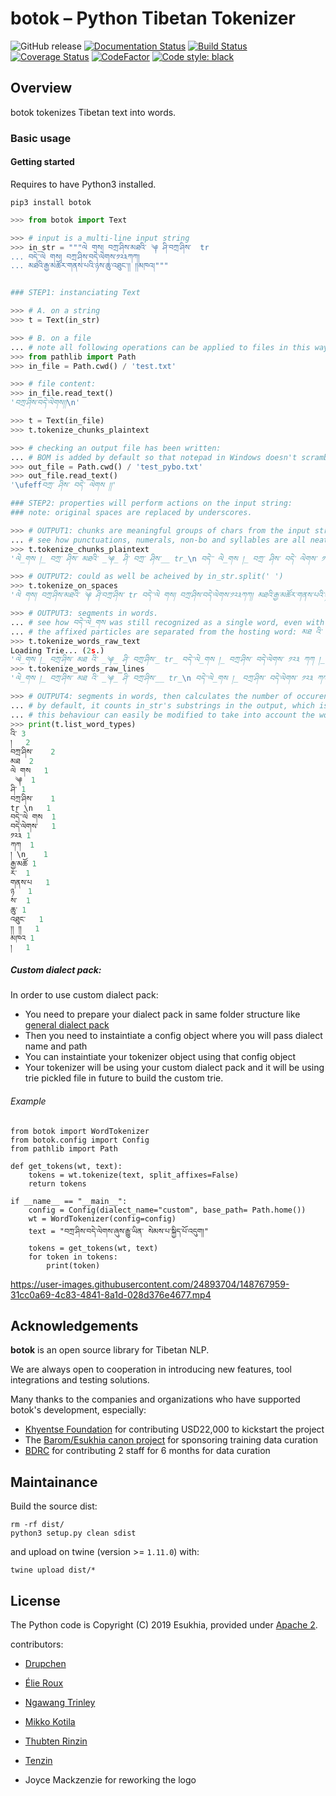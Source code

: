# botok – Python Tibetan Tokenizer
![GitHub release](https://img.shields.io/github/release/Esukhia/botok.svg) [![Documentation Status](https://readthedocs.org/projects/botok/badge/?version=latest)](https://botok.readthedocs.io/en/latest/?badge=latest) [![Build Status](https://travis-ci.org/Esukhia/botok.svg?branch=master)](https://travis-ci.org/Esukhia/botok) [![Coverage Status](https://coveralls.io/repos/github/Esukhia/botok/badge.svg?branch=master)](https://coveralls.io/github/Esukhia/botok?branch=master)   [![CodeFactor](https://www.codefactor.io/repository/github/esukhia/botok/badge)](https://www.codefactor.io/repository/github/esukhia/botok) [![Code style: black](https://img.shields.io/badge/code%20style-black-000000.svg)](https://black.readthedocs.io/en/stable/)


## Overview

botok tokenizes Tibetan text into words.

### Basic usage

#### Getting started
Requires to have Python3 installed.

    pip3 install botok

```python
>>> from botok import Text

>>> # input is a multi-line input string
>>> in_str = """ལེ གས། བཀྲ་ཤིས་མཐའི་ ༆ ཤི་བཀྲ་ཤིས་  tr 
... བདེ་་ལེ གས། བཀྲ་ཤིས་བདེ་ལེགས་༡༢༣ཀཀ། 
... མཐའི་རྒྱ་མཚོར་གནས་པའི་ཉས་ཆུ་འཐུང་།། །།མཁའ།"""


### STEP1: instanciating Text

>>> # A. on a string
>>> t = Text(in_str)

>>> # B. on a file
... # note all following operations can be applied to files in this way.
>>> from pathlib import Path
>>> in_file = Path.cwd() / 'test.txt'

>>> # file content:
>>> in_file.read_text()
'བཀྲ་ཤིས་བདེ་ལེགས།།\n'

>>> t = Text(in_file)
>>> t.tokenize_chunks_plaintext

>>> # checking an output file has been written:
... # BOM is added by default so that notepad in Windows doesn't scramble the line breaks
>>> out_file = Path.cwd() / 'test_pybo.txt'
>>> out_file.read_text()
'\ufeffབཀྲ་ ཤིས་ བདེ་ ལེགས །།'

### STEP2: properties will perform actions on the input string:
### note: original spaces are replaced by underscores.

>>> # OUTPUT1: chunks are meaningful groups of chars from the input string.
... # see how punctuations, numerals, non-bo and syllables are all neatly grouped.
>>> t.tokenize_chunks_plaintext
'ལེ_གས །_ བཀྲ་ ཤིས་ མཐའི་ _༆_ ཤི་ བཀྲ་ ཤིས་__ tr_\n བདེ་་ ལེ_གས །_ བཀྲ་ ཤིས་ བདེ་ ལེགས་ ༡༢༣ ཀཀ །_\n མཐའི་ རྒྱ་ མཚོར་ གནས་ པའི་ ཉས་ ཆུ་ འཐུང་ །།_།། མཁའ །'

>>> # OUTPUT2: could as well be acheived by in_str.split(' ')
>>> t.tokenize_on_spaces
'ལེ གས། བཀྲ་ཤིས་མཐའི་ ༆ ཤི་བཀྲ་ཤིས་ tr བདེ་་ལེ གས། བཀྲ་ཤིས་བདེ་ལེགས་༡༢༣ཀཀ། མཐའི་རྒྱ་མཚོར་གནས་པའི་ཉས་ཆུ་འཐུང་།། །།མཁའ།'

>>> # OUTPUT3: segments in words.
... # see how བདེ་་ལེ_གས was still recognized as a single word, even with the space and the double tsek.
... # the affixed particles are separated from the hosting word: མཐ འི་ རྒྱ་མཚོ ར་ གནས་པ འི་ ཉ ས་
>>> t.tokenize_words_raw_text
Loading Trie... (2s.)
'ལེ_གས །_ བཀྲ་ཤིས་ མཐ འི་ _༆_ ཤི་ བཀྲ་ཤིས་_ tr_ བདེ་་ལེ_གས །_ བཀྲ་ཤིས་ བདེ་ལེགས་ ༡༢༣ ཀཀ །_ མཐ འི་ རྒྱ་མཚོ ར་ གནས་པ འི་ ཉ ས་ ཆུ་ འཐུང་ །།_།། མཁའ །'
>>> t.tokenize_words_raw_lines
'ལེ_གས །_ བཀྲ་ཤིས་ མཐ འི་ _༆_ ཤི་ བཀྲ་ཤིས་__ tr_\n བདེ་་ལེ_གས །_ བཀྲ་ཤིས་ བདེ་ལེགས་ ༡༢༣ ཀཀ །_\n མཐ འི་ རྒྱ་མཚོ ར་ གནས་པ འི་ ཉ ས་ ཆུ་ འཐུང་ །།_།། མཁའ །'

>>> # OUTPUT4: segments in words, then calculates the number of occurences of each word found
... # by default, it counts in_str's substrings in the output, which is why we have བདེ་་ལེ གས	1, བདེ་ལེགས་	1
... # this behaviour can easily be modified to take into account the words that pybo recognized instead (see advanced usage)
>>> print(t.list_word_types)
འི་	3
། 	2
བཀྲ་ཤིས་	2
མཐ	2
ལེ གས	1
 ༆ 	1
ཤི་	1
བཀྲ་ཤིས་  	1
tr \n	1
བདེ་་ལེ གས	1
བདེ་ལེགས་	1
༡༢༣	1
ཀཀ	1
། \n	1
རྒྱ་མཚོ	1
ར་	1
གནས་པ	1
ཉ	1
ས་	1
ཆུ་	1
འཐུང་	1
།། །།	1
མཁའ	1
།	1
```

##### Custom dialect pack:

In order to use custom dialect pack:

- You need to prepare your dialect pack in same folder structure like [general dialect pack](https://github.com/Esukhia/botok-data/tree/master/dialect_packs/general)
- Then you need to instaintiate a config object where you will pass dialect name and path
- You can instaintiate your tokenizer object using that config object
- Your tokenizer will be using your custom dialect pack and it will be using trie pickled file in future to build the custom trie.

###### Example
```
from botok import WordTokenizer
from botok.config import Config
from pathlib import Path

def get_tokens(wt, text):
    tokens = wt.tokenize(text, split_affixes=False)
    return tokens

if __name__ == "__main__":
    config = Config(dialect_name="custom", base_path= Path.home())
    wt = WordTokenizer(config=config)
    text = "བཀྲ་ཤིས་བདེ་ལེགས་ཞུས་རྒྱུ་ཡིན་ སེམས་པ་སྐྱིད་པོ་འདུག།"
    tokens = get_tokens(wt, text)
    for token in tokens:
        print(token)
```


https://user-images.githubusercontent.com/24893704/148767959-31cc0a69-4c83-4841-8a1d-028d376e4677.mp4



## Acknowledgements

**botok** is an open source library for Tibetan NLP.

We are always open to cooperation in introducing new features, tool integrations and testing solutions.

Many thanks to the companies and organizations who have supported botok's development, especially:

* [Khyentse Foundation](https://khyentsefoundation.org) for contributing USD22,000 to kickstart the project 
* The [Barom/Esukhia canon project](http://www.barom.org) for sponsoring training data curation
* [BDRC](https://tbrc.org) for contributing 2 staff for 6 months for data curation

## Maintainance

Build the source dist:

```
rm -rf dist/
python3 setup.py clean sdist
```

and upload on twine (version >= `1.11.0`) with:

```
twine upload dist/*
```

## License

The Python code is Copyright (C) 2019 Esukhia, provided under [Apache 2](LICENSE). 

contributors:
 * [Drupchen](https://github.com/drupchen)
 * [Élie Roux](https://github.com/eroux)
 * [Ngawang Trinley](https://github.com/ngawangtrinley)
 * [Mikko Kotila](https://github.com/mikkokotila)
 * [Thubten Rinzin](https://github.com/thubtenrigzin)

 * [Tenzin](https://github.com/10zinten)
 * Joyce Mackzenzie for reworking the logo
